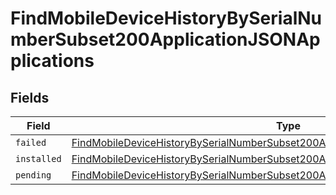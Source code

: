 # FindMobileDeviceHistoryBySerialNumberSubset200ApplicationJSONApplications


## Fields

| Field                                                                                                                                                                                                 | Type                                                                                                                                                                                                  | Required                                                                                                                                                                                              | Description                                                                                                                                                                                           |
| ----------------------------------------------------------------------------------------------------------------------------------------------------------------------------------------------------- | ----------------------------------------------------------------------------------------------------------------------------------------------------------------------------------------------------- | ----------------------------------------------------------------------------------------------------------------------------------------------------------------------------------------------------- | ----------------------------------------------------------------------------------------------------------------------------------------------------------------------------------------------------- |
| `failed`                                                                                                                                                                                              | [FindMobileDeviceHistoryBySerialNumberSubset200ApplicationJSONApplicationsFailed](../../models/operations/findmobiledevicehistorybyserialnumbersubset200applicationjsonapplicationsfailed.md)[]       | :heavy_minus_sign:                                                                                                                                                                                    | N/A                                                                                                                                                                                                   |
| `installed`                                                                                                                                                                                           | [FindMobileDeviceHistoryBySerialNumberSubset200ApplicationJSONApplicationsInstalled](../../models/operations/findmobiledevicehistorybyserialnumbersubset200applicationjsonapplicationsinstalled.md)[] | :heavy_minus_sign:                                                                                                                                                                                    | N/A                                                                                                                                                                                                   |
| `pending`                                                                                                                                                                                             | [FindMobileDeviceHistoryBySerialNumberSubset200ApplicationJSONApplicationsPending](../../models/operations/findmobiledevicehistorybyserialnumbersubset200applicationjsonapplicationspending.md)[]     | :heavy_minus_sign:                                                                                                                                                                                    | N/A                                                                                                                                                                                                   |
